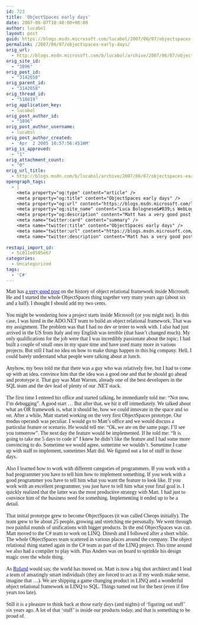 ```yaml
---
id: 723
title: 'ObjectSpaces early days'
date: 2007-06-07T10:40:00+00:00
author: lucabol
layout: post
guid: https://blogs.msdn.microsoft.com/lucabol/2007/06/07/objectspaces-early-days/
permalink: /2007/06/07/objectspaces-early-days/
orig_url:
  - http://blogs.msdn.microsoft.com/b/lucabol/archive/2007/06/07/objectspaces-early-days.aspx
orig_site_id:
  - "3896"
orig_post_id:
  - "3142658"
orig_parent_id:
  - "3142658"
orig_thread_id:
  - "518019"
orig_application_key:
  - lucabol
orig_post_author_id:
  - "3896"
orig_post_author_username:
  - lucabol
orig_post_author_created:
  - 'Apr  2 2005 10:57:56:453AM'
orig_is_approved:
  - "1"
orig_attachment_count:
  - "0"
orig_url_title:
  - http://blogs.msdn.com/b/lucabol/archive/2007/06/07/objectspaces-early-days.aspx
opengraph_tags:
  - |
    <meta property="og:type" content="article" />
    <meta property="og:title" content="ObjectSpaces early days" />
    <meta property="og:url" content="https://blogs.msdn.microsoft.com/lucabol/2007/06/07/objectspaces-early-days/" />
    <meta property="og:site_name" content="Luca Bolognese&#039;s WebLog" />
    <meta property="og:description" content="Matt has a very good post on the history of object relational framework inside Microsoft. He and I started the whole ObjectSpaces thing together very many years ago (about six and a half). I thought I should add my two cents. &nbsp; You might be wondering how a project starts inside Microsoft (or you might..." />
    <meta name="twitter:card" content="summary" />
    <meta name="twitter:title" content="ObjectSpaces early days" />
    <meta name="twitter:url" content="https://blogs.msdn.microsoft.com/lucabol/2007/06/07/objectspaces-early-days/" />
    <meta name="twitter:description" content="Matt has a very good post on the history of object relational framework inside Microsoft. He and I started the whole ObjectSpaces thing together very many years ago (about six and a half). I thought I should add my two cents. &nbsp; You might be wondering how a project starts inside Microsoft (or you might..." />
    
restapi_import_id:
  - 5c011e0505e67
categories:
  - Uncategorized
tags:
  - 'C#'
---
```

<p class="MsoNormal" style="margin:0;">
  <font face="Tahoma">Matt has </font><a href="http://blogs.msdn.com/mattwar/archive/2007/05/31/the-origin-of-linq-to-sql.aspx"><font face="Tahoma" color="#0000ff">a very good post</font></a><font face="Tahoma"> on the history of object relational framework inside Microsoft. He and I started the whole ObjectSpaces thing together very many years ago (about six and a half). I thought I should add my two cents. <s></s></font>
</p>

<p class="MsoNormal" style="margin:0;">
  <font face="Tahoma">&nbsp;</font>
</p>

<p class="MsoNormal" style="margin:0;">
  <font face="Tahoma">You might be wondering how a project starts inside Microsoft (or you might not). In this case, I was hired in the ADO.NET team to build an object relational framework. That was my assignment. The problem was that I had no dev or tester to work with. I also had just arrived in the US from Italy and my English was terrible (that hasn’t changed much). My only qualifications for the job were that I was incredibly passionate about the topic; I had built a couple of small ones in my spare time and have used many more in various projects. But still I had no idea on how to make things happen in this big company. Hell, I could barely understand what people were talking about at lunch.</font>
</p>

<p class="MsoNormal" style="margin:0;">
  <font face="Tahoma">&nbsp;</font>
</p>

<p class="MsoNormal" style="margin:0;">
  <font face="Tahoma">Anyhow, my boss told me that there was a guy who was relatively free, but I had to come up with an idea, convince him that the idea was a good one and that he should go ahead and prototype it. That guy was Matt Warren, already one of the best developers in the SQL team and the dev lead of plenty of our .NET stack.</font>
</p>

<p class="MsoNormal" style="margin:0;">
  <font face="Tahoma">&nbsp;</font>
</p>

<p class="MsoNormal" style="margin:0;">
  <font face="Tahoma">The first time I entered his office and started talking, he immediately told me: “Not now, I’m debugging”. A good start … But after that, we hit it off immediately. We talked about what an OR framework is, what it should be, how we could innovate in the space and so on. After a while, Matt started working on the very first ObjectSpaces prototype. Our modus operandi was peculiar. I would go to Matt’s office and we would discuss a particular feature or scenario. He would tell me: “Ok, we are on the same page, I’ll see you tomorrow”. The next day the feature would be implemented. If he told me: “It is going to take me 5 days to code it” I knew he didn’t like the feature and I had some more convincing to do. Sometime we would agree, sometime we wouldn’t. Sometime I came up with staff to implement, sometimes Matt did. We figured out a lot of stuff in those days.</font>
</p>

<p class="MsoNormal" style="margin:0;">
  <font face="Tahoma">&nbsp;</font>
</p>

<p class="MsoNormal" style="margin:0;">
  <font face="Tahoma">Also I learned how to work with different categories of programmers. If you work with a bad programmer you have to tell him how to implement something. If you work with a good programmer you have to tell him what you want the feature to look like. If you work with an excellent programmer, you just have to tell him what your final goal is. I quickly realized that the latter was the most productive strategy with Matt. I had just to convince him of the business need for something. Implementing it ended up to be a detail.</font>
</p>

<p class="MsoNormal" style="margin:0;">
  <font face="Tahoma">&nbsp;</font>
</p>

<p class="MsoNormal" style="margin:0;">
  <font face="Tahoma">That initial prototype grew to become ObjectSpaces (it was called Cheops initially). The team grew to be about 25 people, growing and stretching me personally. We went through two painful rounds of unifications with bigger products. In the end ObjectSpaces was cut. Matt moved to the C# team to work on LINQ. Dinesh and I followed after a short while. The whole ObjectSpaces team scattered in various places around the company. The object relational thing started again in the C# team as part of the LINQ project. This time around we also had a compiler to play with. Plus Anders was on board to sprinkle his design magic over the whole thing.</font>
</p>

<p class="MsoNormal" style="margin:0;">
  <font face="Tahoma">&nbsp;</font>
</p>

<p class="MsoNormal" style="margin:0;">
  <font face="Tahoma">As </font><a href="http://en.wikipedia.org/wiki/The_Dark_Tower_(series)"><font face="Tahoma" color="#0000ff">Roland</font></a><font face="Tahoma"> would say, the world has moved on. Matt is now a big shot architect and I lead a team of amazingly smart individuals (they are forced to act as if my words make sense, imagine that …). We are shipping a game changing product in LINQ and a wonderful object relational framework in LINQ to SQL. Things turned out for the best (even if five years too late).</font>
</p>

<p class="MsoNormal" style="margin:0;">
  <font face="Tahoma">&nbsp;</font>
</p>

<p class="MsoNormal" style="margin:0;">
  <font face="Tahoma">Still it is a pleasure to think back at those early days (and nights) of ‘figuring out stuff’ six years ago. A lot of that ‘stuff’ is inside our products today, and that is something to be proud of.</font>
</p>